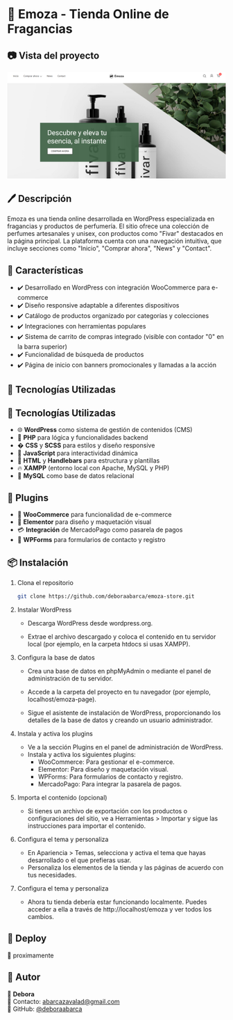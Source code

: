 # 🚀 Emoza - Tienda Online de Fragancias
## 📷 Vista del proyecto

![vista del proyecto](readme-emoza.png) 

## 🖊️ Descripción 

Emoza es una tienda online desarrollada en WordPress especializada en fragancias y productos de perfumería. El sitio ofrece una colección de perfumes artesanales y unisex, con productos como "Fivar" destacados en la página principal.
La plataforma cuenta con una navegación intuitiva, que incluye secciones como "Inicio", "Comprar ahora", "News" y "Contact".

## 🌟 Características
- ✔️ Desarrollado en WordPress con integración WooCommerce para e-commerce
- ✔️ Diseño responsive adaptable a diferentes dispositivos
- ✔️ Catálogo de productos organizado por categorías y colecciones
- ✔️ Integraciones con herramientas populares
- ✔️ Sistema de carrito de compras integrado (visible con contador "0" en la barra superior)
- ✔️ Funcionalidad de búsqueda de productos
- ✔️ Página de inicio con banners promocionales y llamadas a la acción 

## 🔧 Tecnologías Utilizadas
## 🔧 Tecnologías Utilizadas

- 🌐 **WordPress** como sistema de gestión de contenidos (CMS)  
- 🐘 **PHP** para lógica y funcionalidades backend  
- � **CSS** y **SCSS** para estilos y diseño responsive  
- 📜 **JavaScript** para interactividad dinámica  
- 📄 **HTML** y **Handlebars** para estructura y plantillas  
- 🔥 **XAMPP** (entorno local con Apache, MySQL y PHP)  
- 🐬 **MySQL** como base de datos relacional  


## 🔌 Plugins
- 🛒 **WooCommerce** para funcionalidad de e-commerce
- 🔧 **Elementor** para diseño y maquetación visual
- 💳 **Integración** de MercadoPago como pasarela de pagos
- 📝 **WPForms** para formularios de contacto y registro

## 📦 Instalación
1. Clona el repositorio  
   ```bash
   git clone https://github.com/deboraabarca/emoza-store.git
   
1. Instalar WordPress

   - Descarga WordPress desde wordpress.org.
   
   - Extrae el archivo descargado y coloca el contenido en tu servidor local (por ejemplo, en la carpeta htdocs si usas XAMPP).
   
1. Configura la base de datos 

    - Crea una base de datos en phpMyAdmin o mediante el panel de administración de tu servidor.
    - Accede a la carpeta del proyecto en tu navegador (por ejemplo, localhost/emoza-page).
 
     - Sigue el asistente de instalación de WordPress, proporcionando los detalles de la base de datos y creando un usuario administrador.
     
1. Instala y activa los plugins

    - Ve a la sección Plugins en el panel de administración de WordPress.
    - Instala y activa los siguientes plugins:
         - WooCommerce: Para gestionar el e-commerce.
         - Elementor: Para diseño y maquetación visual.
         - WPForms: Para formularios de contacto y registro.
         - MercadoPago: Para integrar la pasarela de pagos.

1. Importa el contenido (opcional)

    - Si tienes un archivo de exportación con los productos o configuraciones del sitio, ve a Herramientas > Importar y sigue las instrucciones para importar el contenido.
1. Configura el tema y personaliza

    - En Apariencia > Temas, selecciona y activa el tema que hayas desarrollado o el que prefieras usar.
    - Personaliza los elementos de la tienda y las páginas de acuerdo con tus necesidades.
1. Configura el tema y personaliza

    - Ahora tu tienda debería estar funcionando localmente. Puedes acceder a ella a través de http://localhost/emoza y ver todos los cambios.
     
## 🚀 Deploy  
🔗 proximamente 

## 📝 Autor  
👤 **Debora**  
📧 Contacto: [abarcazavalad@gmail.com](mailto:tu-email@example.com)  
🐙 GitHub: [@deboraabarca](https://github.com/tu-usuario)  


  